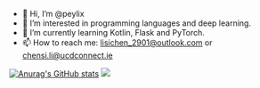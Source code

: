 - 👋 Hi, I’m @peylix
- 👀 I’m interested in programming languages and deep learning.
- 🌱 I’m currently learning Kotlin, Flask and PyTorch.
- 📫 How to reach me: lisichen_2901@outlook.com or chensi.li@ucdconnect.ie

[![Anurag's GitHub stats](https://github-readme-stats.vercel.app/api?username=peylix&show_icons=true&theme=chartreuse-dark)](https://github.com/anuraghazra/github-readme-stats)
![](https://komarev.com/ghpvc/?username=peylix&style=flat&color=green)

<!---
- 💞️ I’m looking to collaborate on ...

[![Ashutosh's github activity graph](https://github-readme-activity-graph.vercel.app/graph?username=peylix&theme=tokyo-night)](https://github.com/ashutosh00710/github-readme-activity-graph)

Peylix/Peylix is a ✨ special ✨ repository because its `README.md` (this file) appears on your GitHub profile.
You can click the Preview link to take a look at your changes.
--->
